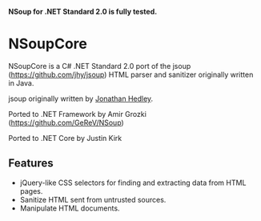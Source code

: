 **NSoup for .NET Standard 2.0 is fully tested.**

# NSoupCore
NSoupCore is a C# .NET Standard 2.0 port of the jsoup (https://github.com/jhy/jsoup) HTML parser and sanitizer originally written in Java.

jsoup originally written by [Jonathan Hedley](https://github.com/jhy).

Ported to .NET Framework by Amir Grozki (https://github.com/GeReV/NSoup)

Ported to .NET Core by Justin Kirk

## Features

- jQuery-like CSS selectors for finding and extracting data from HTML pages.
- Sanitize HTML sent from untrusted sources.
- Manipulate HTML documents.
